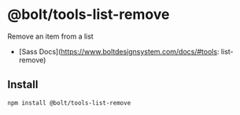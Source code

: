 # @bolt/tools-list-remove

Remove an item from a list

- [Sass Docs](https://www.boltdesignsystem.com/docs/#tools: list-remove)

## Install

```bash
npm install @bolt/tools-list-remove
```
